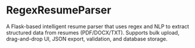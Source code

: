 # RegexResumeParser
A Flask-based intelligent resume parser that uses regex and NLP to extract structured data from resumes (PDF/DOCX/TXT). Supports bulk upload, drag-and-drop UI, JSON export, validation, and database storage.
